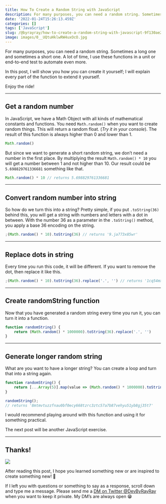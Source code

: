 ```yaml
---
title: How To Create a Random String with JavaScript
description: For many purposes, you can need a random string. Sometimes a long one and sometimes a short one. A lot of time, I use these functions in a unit or end-to-end test to automate even more.
date: '2022-01-24T15:26:13.459Z'
categories: []
tags: ['JavaScript']
slug: /@byrayray/how-to-create-a-random-string-with-javascript-9f130ae2227e
image: images/0__UQtuHklwRW4uxOcO.jpg
---
```


For many purposes, you can need a random string. Sometimes a long one and sometimes a short one. A lot of time, I use these functions in a unit or end-to-end test to automate even more.

In this post, I will show you how you can create it yourself; I will explain every part of the function to extend it yourself.

Enjoy the ride!

---

## Get a random number

In JavaScript, we have a Math Object with all kinds of mathematical constants and functions. You need `Math.random()` when you want to create random things. This will return a random float. (_Try it in your console_). The result of this function is always higher than 0 and lower than 1.

```javascript
Math.random()
```

But since we want to generate a short random string, we don’t need a number in the first place. By multiplying the result `Math.random() * 10` you will get a number between 1 and not higher than 10. Our result could be `5.698829761336681` something like that.

```javascript
Math.random() * 10 // returns 5.698829761336681
```

---
## Convert random number into string

So how do we turn this into a string? Pretty simple, if you put `.toString(36)` behind this, you will get a string with numbers and letters with a dot in between. With the number 36 as a parameter in the `.toString()` method, you apply a base 36 encoding on the string.

```javascript
;(Math.random() * 10).toString(36) // returns '9.ja773x85wr'
```

---

## Replace dots in string

Every time you run this code, it will be different. If you want to remove the dot, then replace it like this.

```javascript
;(Math.random() * 10).toString(36).replace('.', '') // returns '1cq54mxwg9hl'
```

---

## Create randomString function

Now that you have generated a random string every time you run it, you can turn it into a function.

```javascript
function randomString() {
	return (Math.random() * 1000000).toString(36).replace('.', '')
}
```

---

## Generate longer random string

What are you want to have a longer string? You can create a loop and turn that into a string again.

```javascript
function randomString() {
	return [...Array(5)].map(value => (Math.random() * 1000000).toString(36).replace('.', '')).join('')
}
```

```javascript
randomString();
// returns '8mtmvtuzzfnau0bf0ecy668tzrc3ztc57a7b87vehyu51yb8gj35t7'
```

I would recommend playing around with this function and using it for something practical.

The next post will be another JavaScript exercise.

---

## Thanks!

![](/images/0__4aTcitCaVTWHHeiO.jpg)

After reading this post, I hope you learned something new or are inspired to create something new! 🤗

If I left you with questions or something to say as a response, scroll down and type me a message. Please send me a [DM on Twitter @DevByRayRay](https://twitter.com/@devbyrayray) when you want to keep it private. My DM’s are always open 😁
